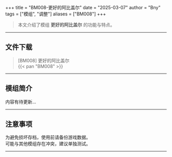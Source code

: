 +++
title = "BM008-更好的阿比盖尔"
date = "2025-03-07"
author = "Bny"
tags = ["模组", "调整"]
aliases = ["BM008"]
+++

> 本文介绍了模组 **更好的阿比盖尔** 的功能与特点。

---

## 文件下载

> [BM008] 更好的阿比盖尔  
{{< pan "BM008" >}}  

---

## 模组简介

>  
内容有待更新...  

---

## 注意事项

>  
为避免损坏存档，使用前请备份游戏数据。  
可能与其他模组存在冲突，建议单独测试。  

---

